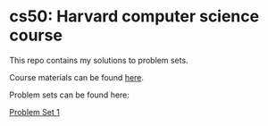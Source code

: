 # cs50: Harvard computer science course

This repo contains my solutions to problem sets.

Course materials can be found [here](http://cdn.cs50.net/2016/x/references/syllabus/syllabus.html).

Problem sets can be found here:

[Problem Set 1](http://cdn.cs50.net/2016/x/psets/1/pset1/pset1.html)
